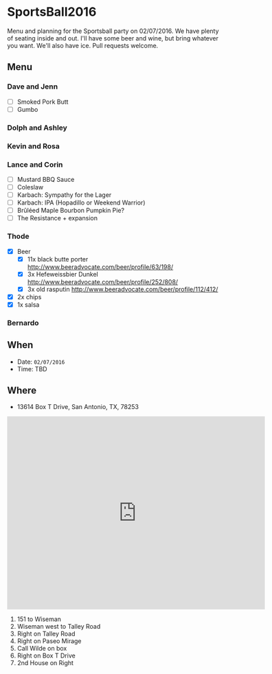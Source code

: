 # SportsBall2016
Menu and planning for the Sportsball party on 02/07/2016. We have plenty of seating inside and out. I'll have some beer and wine, but bring whatever you want. We'll also have ice. Pull requests welcome.

## Menu
### Dave and Jenn
- [ ] Smoked Pork Butt
- [ ] Gumbo

### Dolph and Ashley


### Kevin and Rosa


### Lance and Corin
- [ ] Mustard BBQ Sauce
- [ ] Coleslaw
- [ ] Karbach: Sympathy for the Lager
- [ ] Karbach: IPA (Hopadillo or Weekend Warrior)
- [ ] Brûléed Maple Bourbon Pumpkin Pie?
- [ ] The Resistance + expansion

### Thode
- [x] Beer
  - [x] 11x black butte porter  http://www.beeradvocate.com/beer/profile/63/198/
  - [x] 3x Hefeweissbier Dunkel http://www.beeradvocate.com/beer/profile/252/808/
  - [x] 3x old rasputin         http://www.beeradvocate.com/beer/profile/112/412/
- [x] 2x chips
- [x] 1x salsa

### Bernardo


## When
* Date: `02/07/2016`
* Time: TBD

## Where
* 13614 Box T Drive, San Antonio, TX, 78253


<iframe src="https://www.google.com/maps/embed?pb=!1m14!1m8!1m3!1d2874.944077411612!2d-98.76395833645434!3d29.468370125215657!3m2!1i1024!2i768!4f13.1!3m3!1m2!1s0x865c4196da2d975f%3A0x41cff7131e41cda8!2s13614+Box-T+Dr%2C+San+Antonio%2C+TX+78253!5e0!3m2!1sen!2sus!4v1454181222510" width="600" height="450" frameborder="0" style="border:0" allowfullscreen="allowfullscreen"></iframe>

1. 151 to Wiseman
1. Wiseman west to Talley Road
1. Right on Talley Road
1. Right on Paseo Mirage
2. Call Wilde on box
3. Right on Box T Drive
4. 2nd House on Right
